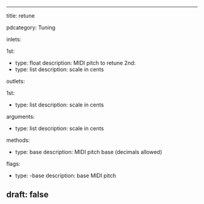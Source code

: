 --- 


title: retune

pdcategory: Tuning

inlets:

  1st:
  - type: float
    description: MIDI pitch to retune
  2nd:
  - type: list
    description: scale in cents

outlets:

  1st:
  - type: list
    description: scale in cents

arguments:
  - type: list
    description: scale in cents

methods:
  - type: base <float>
    description: MIDI pitch base (decimals allowed)

flags:
  - type: -base <f>
    description: base MIDI pitch

draft: false
---